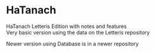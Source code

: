 # HaTanach
HaTanach Letteris Edition with notes and features  
Very basic version using the data on the Letteris repository

Newer version using Database is in a newer repository
